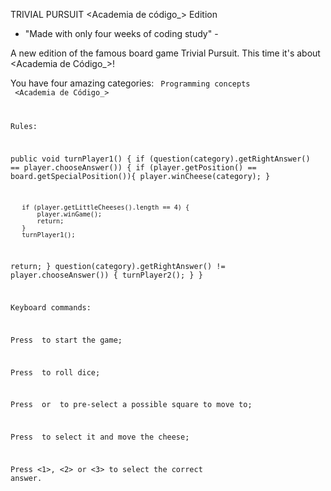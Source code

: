 TRIVIAL PURSUIT <Academia de código_> Edition
- "Made with only four weeks of coding study" -

A new edition of the famous board game Trivial Pursuit. This time it's about <Academia de Código_>!

You have four amazing categories: 
<Code Cadets>
Programming concepts 
<Master Coders>
<Academia de Código_>



Rules:

public void turnPlayer1() {
   if (question(category).getRightAnswer() == player.chooseAnswer()) {
       if (player.getPosition() == board.getSpecialPosition()){
           player.winCheese(category);
       }
       
       if (player.getLittleCheeses().length == 4) {
           player.winGame();
           return;
       }
       turnPlayer1();
  return;
   }
   question(category).getRightAnswer() != player.chooseAnswer()) {
       turnPlayer2();
   }
}



Keyboard commands:


Press <SPACE> to start the game;

Press <SPACE> to roll dice;

Press <UP> or <DOWN> to pre-select a possible square to move to;

Press <ENTER> to select it and move the cheese;

Press <1>, <2> or <3> to select the correct answer.

